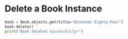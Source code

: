 # Delete a Book Instance

```python
book = Book.objects.get(title="Nineteen Eighty-Four")
book.delete()
print("Book deleted successfully!")
